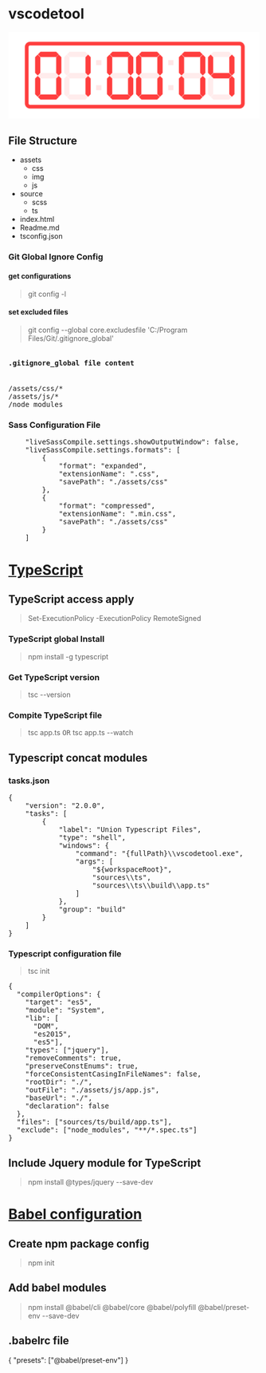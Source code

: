 # vscodetool

<img src="typescript/assets/img/screen.png" alt="Ekran görüntüsü"/>

## File Structure
- assets
  - css
  - img
  - js
- source
  - scss
  - ts
- index.html
- Readme.md
- tsconfig.json

### Git Global Ignore Config
#### get configurations
> git config -l

#### set excluded files
> git config --global core.excludesfile 'C:/Program Files/Git/.gitignore_global'

<pre>
<h4>.gitignore_global file content</h4>
/assets/css/*
/assets/js/*
/node_modules
</pre>


### Sass Configuration File
<pre>
    "liveSassCompile.settings.showOutputWindow": false,
    "liveSassCompile.settings.formats": [
        {
            "format": "expanded",
            "extensionName": ".css",
            "savePath": "./assets/css"
        },
        {
            "format": "compressed",
            "extensionName": ".min.css",
            "savePath": "./assets/css"
        }
    ]
</pre>



# [TypeScript](https://www.typescriptlang.org/docs/handbook/basic-types.html)

## TypeScript access apply
> Set-ExecutionPolicy -ExecutionPolicy RemoteSigned

### TypeScript global Install
> npm install -g typescript

### Get TypeScript version
> tsc --version

### Compite TypeScript file
> tsc app.ts   <kbd>OR</kbd>
> tsc app.ts  --watch

## Typescript concat modules
### tasks.json
<pre>
{
    "version": "2.0.0",
    "tasks": [
        {
            "label": "Union Typescript Files",
            "type": "shell",
            "windows": {
                "command": "{fullPath}\\vscodetool.exe",
                "args": [
                    "${workspaceRoot}",
                    "sources\\ts",
                    "sources\\ts\\build\\app.ts"
                ]
            },
            "group": "build"
        }
    ]
}
</pre>

### Typescript configuration file
> tsc init
<pre>
{
  "compilerOptions": {
    "target": "es5",
    "module": "System",
    "lib": [
      "DOM",
      "es2015",
      "es5"],
    "types": ["jquery"],
    "removeComments": true,
    "preserveConstEnums": true,
    "forceConsistentCasingInFileNames": false,
    "rootDir": "./",
    "outFile": "./assets/js/app.js",
    "baseUrl": "./",    
    "declaration": false
  },
  "files": ["sources/ts/build/app.ts"],
  "exclude": ["node_modules", "**/*.spec.ts"]
}
</pre> 

## Include Jquery module for TypeScript
> npm install @types/jquery --save-dev



# [Babel configuration](https://babeljs.io/setup#installation)

## Create npm package config
> npm init

## Add babel modules
> npm install @babel/cli @babel/core @babel/polyfill @babel/preset-env --save-dev

## .babelrc file
{
  "presets": ["@babel/preset-env"]
}